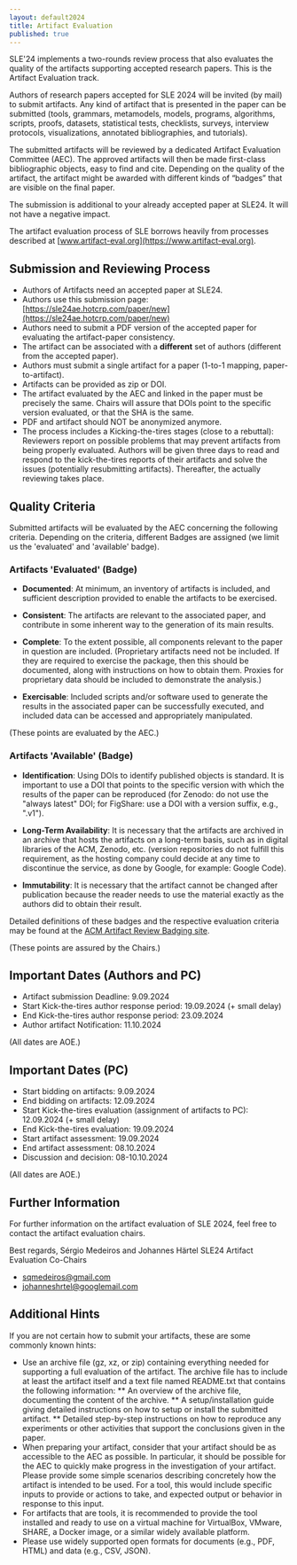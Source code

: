 ```yaml
---
layout: default2024
title: Artifact Evaluation
published: true
---
```

SLE'24 implements a two-rounds review process that also evaluates the quality of the artifacts supporting accepted research papers. This is the Artifact Evaluation track.

Authors of research papers accepted for SLE 2024 will be invited (by mail) to submit artifacts. Any kind of artifact that is presented in the paper can be submitted (tools, grammars, metamodels, models, programs, algorithms, scripts, proofs, datasets, statistical tests, checklists, surveys, interview protocols, visualizations, annotated bibliographies, and tutorials).

The submitted artifacts will be reviewed by a dedicated Artifact Evaluation Committee (AEC). The approved artifacts will then be made first-class bibliographic objects, easy to find and cite. Depending on the quality of the artifact, the artifact might be awarded with different kinds of “badges” that are visible on the final paper.

The submission is additional to your already accepted paper at SLE24. It will not have a negative impact.

The artifact evaluation process of SLE borrows heavily from processes described at [www.artifact-eval.org](https://www.artifact-eval.org).

##  Submission and Reviewing Process

* Authors of Artifacts need an accepted paper at SLE24.
* Authors use this submission page: [https://sle24ae.hotcrp.com/paper/new](https://sle24ae.hotcrp.com/paper/new)
* Authors need to submit a PDF version of the accepted paper for evaluating the artifact-paper consistency.
* The artifact can be associated with a **different** set of authors (different from the accepted paper). 
* Authors must submit a single artifact for a paper (1-to-1 mapping, paper-to-artifact).
* Artifacts can be provided as zip or DOI.
* The artifact evaluated by the AEC and linked in the paper must be precisely the same. Chairs will assure that DOIs point to the specific version evaluated, or that the SHA is the same.
* PDF and artifact should NOT be anonymized anymore.
* The process includes a Kicking-the-tires stages (close to a rebuttal): Reviewers report on possible problems that may prevent artifacts from being properly evaluated. Authors will be given three days to read and respond to the kick-the-tires reports of their artifacts and solve the issues (potentially resubmitting artifacts). Thereafter, the actually reviewing takes place.

##  Quality Criteria
Submitted artifacts will be evaluated by the AEC concerning the following criteria. Depending on the criteria, different Badges are assigned (we limit us the 'evaluated' and 'available' badge).

### Artifacts 'Evaluated' (Badge)

* **Documented**: At minimum, an inventory of artifacts is included, and sufficient description provided to enable the artifacts to be exercised.

* **Consistent**: The artifacts are relevant to the associated paper, and contribute in some inherent way to the generation of its main results.

* **Complete**: To the extent possible, all components relevant to the paper in question are included. (Proprietary artifacts need not be included. If they are required to exercise the package, then this should be documented, along with instructions on how to obtain them. Proxies for proprietary data should be included to demonstrate the analysis.)

* **Exercisable**: Included scripts and/or software used to generate the results in the associated paper can be successfully executed, and included data can be accessed and appropriately manipulated.

(These points are evaluated by the AEC.)

### Artifacts 'Available' (Badge)

* **Identification**: Using DOIs to identify published objects is standard. It is important to use a DOI that points to the specific version with which the results of the paper can be reproduced (for Zenodo: do not use the "always latest" DOI; for FigShare: use a DOI with a version suffix, e.g., ".v1").

* **Long-Term Availability**: It is necessary that the artifacts are archived in an archive that hosts the artifacts on a long-term basis, such as in digital libraries of the ACM, Zenodo, etc. (version repositories do not fulfill this requirement, as the hosting company could decide at any time to discontinue the service, as done by Google, for example: Google Code).

* **Immutability**: It is necessary that the artifact cannot be changed after publication because the reader needs to use the material exactly as the authors did to obtain their result.

Detailed definitions of these badges and the respective evaluation criteria may be found at the [ACM Artifact Review Badging site](https://www.acm.org/publications/policies/artifact-review-and-badging-current).

(These points are assured by the Chairs.)

##   Important Dates (Authors and PC)

* Artifact submission Deadline: 9.09.2024 
* Start Kick-the-tires author response period: 19.09.2024 (+ small delay)
* End Kick-the-tires author response period: 23.09.2024
* Author artifact Notification: 11.10.2024

(All dates are AOE.)

##   Important Dates (PC)

* Start bidding on artifacts: 9.09.2024
* End bidding on artifacts: 12.09.2024
* Start Kick-the-tires evaluation (assignment of artifacts to PC): 12.09.2024 (+ small delay)
* End Kick-the-tires evaluation: 19.09.2024
* Start artifact assessment: 19.09.2024
* End artifact assessment: 08.10.2024
* Discussion and decision: 08-10.10.2024

(All dates are AOE.)

##   Further Information
For further information on the artifact evaluation of SLE 2024, feel free to contact the artifact evaluation chairs.

Best regards,
Sérgio Medeiros and Johannes Härtel
SLE24 Artifact Evaluation Co-Chairs

* sqmedeiros@gmail.com
* johanneshrtel@googlemail.com

##   Additional Hints

If you are not certain how to submit your artifacts, these are some commonly known hints:

* Use an archive file (gz, xz, or zip) containing everything needed for supporting a full evaluation of the artifact. The archive file has to include at least the artifact itself and a text file named README.txt that contains the following information:
** An overview of the archive file, documenting the content of the archive.
** A setup/installation guide giving detailed instructions on how to setup or install the submitted artifact.
** Detailed step-by-step instructions on how to reproduce any experiments or other activities that support the conclusions given in the paper.
* When preparing your artifact, consider that your artifact should be as accessible to the AEC as possible. In particular, it should be possible for the AEC to quickly make progress in the investigation of your artifact. Please provide some simple scenarios describing concretely how the artifact is intended to be used. For a tool, this would include specific inputs to provide or actions to take, and expected output or behavior in response to this input.
* For artifacts that are tools, it is recommended to provide the tool installed and ready to use on a virtual machine for VirtualBox, VMware, SHARE, a Docker image, or a similar widely available platform.
* Please use widely supported open formats for documents (e.g., PDF, HTML) and data (e.g., CSV, JSON).